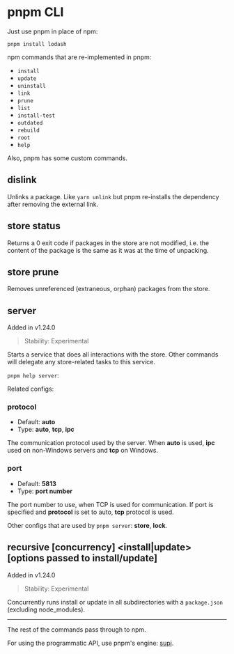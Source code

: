 # pnpm CLI

Just use pnpm in place of npm:

```
pnpm install lodash
```

npm commands that are re-implemented in pnpm:

* `install`
* `update`
* `uninstall`
* `link`
* `prune`
* `list`
* `install-test`
* `outdated`
* `rebuild`
* `root`
* `help`

Also, pnpm has some custom commands.

## dislink

Unlinks a package. Like `yarn unlink` but pnpm re-installs the dependency
after removing the external link.

## store status

Returns a 0 exit code if packages in the store are not modified, i.e. the
content of the package is the same as it was at the time of unpacking.

## store prune

Removes unreferenced (extraneous, orphan) packages from the store.

## server

Added in v1.24.0

> Stability: Experimental

Starts a service that does all interactions with the store.
Other commands will delegate any store-related tasks to this service.

`pnpm help server`:

Related configs:

### protocol

* Default: **auto**
* Type: **auto**, **tcp**, **ipc**

The communication protocol used by the server.
When **auto** is used, **ipc** used on non-Windows servers and **tcp** on Windows.

### port

* Default: **5813**
* Type: **port number**

The port number to use, when TCP is used for communication.
If port is specified and **protocol** is set to auto, **tcp** protocol is used.

Other configs that are used by `pnpm server`: **store**, **lock**.

## recursive [concurrency] <install|update> [options passed to install/update]

Added in v1.24.0

> Stability: Experimental

Concurrently runs install or update in all subdirectories with a `package.json` (excluding node_modules).

***

The rest of the commands pass through to npm.

For using the programmatic API, use pnpm's engine: [supi](https://github.com/pnpm/supi).
